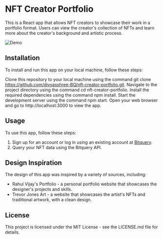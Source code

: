 # NFT Creator Portfolio

This is a React app that allows NFT creators to showcase their work in a portfolio format. Users can view the creator's collection of NFTs and learn more about the creator's background and artistic process.


![Demo](/src/Assets/demo.gif)

## Installation
To install and run this app on your local machine, follow these steps:

Clone this repository to your local machine using the command git clone https://github.com/divyasshree-BQ/nft-creator-portfolio.git.
Navigate to the project directory using the command cd nft-creator-portfolio.
Install the required dependencies using the command npm install.
Start the development server using the command npm start.
Open your web browser and go to http://localhost:3000 to view the app.

## Usage

To use this app, follow these steps:

1.  Sign up for an account or log in using an existing account at [Bitquery](https://account.bitquery.io/auth/signup).
2.  Query your NFT data using the Bitquery API.

## Design Inspiration

The design of this app was inspired by a variety of sources, including:

-   Rahul Vijay's Portfolio - a personal portfolio website that showcases the designer's projects and skills.
-   Trevor Jones Art - a website that showcases the artist's NFTs and traditional artwork, with a clean design.


## License
This project is licensed under the MIT License - see the LICENSE.md file for details.